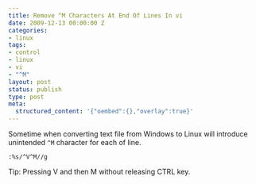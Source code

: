 ```yaml
---
title: Remove ^M Characters At End Of Lines In vi
date: 2009-12-13 00:00:00 Z
categories:
- linux
tags:
- control
- linux
- vi
- "^M"
layout: post
status: publish
type: post
meta:
  structured_content: '{"oembed":{},"overlay":true}'
---
```


Sometime when converting text file from Windows to Linux will introduce unintended `^M` character for each of line.

```
:%s/^V^M//g
```

Tip: Pressing V and then M without releasing CTRL key.

